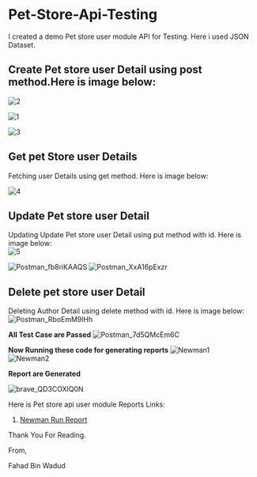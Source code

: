 # Pet-Store-Api-Testing
I created a demo Pet store user module API for Testing. Here i used JSON Dataset.    
## Create Pet store user Detail using post method.Here is image below:

![2](https://user-images.githubusercontent.com/61489509/232316281-c47f2c53-cff3-403c-9dc1-56c9a3c3efff.png)


![1](https://user-images.githubusercontent.com/61489509/232315924-5e787b89-74ea-4deb-8e5c-5c572a8f0611.png)  

![3](https://user-images.githubusercontent.com/61489509/232316336-752d305e-025d-4ffc-8ddd-cec7670e849f.png)

## Get pet Store user Details
Fetching user Details using get method. Here is image below:

![4](https://user-images.githubusercontent.com/61489509/232316543-c0ef7602-eb9a-4433-8b7c-e45de8040f8c.png)



## Update Pet store user Detail
Updating Update Pet store user Detail using put method with id. Here is image below:  
![5](https://user-images.githubusercontent.com/61489509/232317201-bcd9155a-146a-45c9-bde5-3cc7f2839743.png)

![Postman_fb8riKAAQS](https://user-images.githubusercontent.com/61489509/232317366-9e4ba601-c07b-4c13-a4a4-34ede47a3660.png)
![Postman_XxA16pExzr](https://user-images.githubusercontent.com/61489509/232317584-f2abbe61-5f1c-4052-a9c3-74e81d42659c.png)

## Delete pet store user Detail
Deleting Author Detail using delete method with id. Here is image below:  
![Postman_RboEmM9lHh](https://user-images.githubusercontent.com/61489509/232318462-085acf74-8106-4799-adc5-227152396b1d.png)


**All Test Case are Passed**
![Postman_7d5QMcEm6C](https://user-images.githubusercontent.com/61489509/232318663-9d0990c1-f763-4f06-95b6-db1071e6e45a.png)


**Now Running these code for generating reports** 
![Newman1](https://user-images.githubusercontent.com/61489509/232318808-05d97a32-c273-43b3-85f8-a3e7e273008e.png)  
![Newman2](https://user-images.githubusercontent.com/61489509/232318874-360956c5-e355-45da-a62d-48e8cd8b1730.png)

**Report are Generated**

![brave_QD3COXlQ0N](https://user-images.githubusercontent.com/61489509/232318911-4f28a919-6b27-44e6-b5e3-f34373cf8bab.png)

Here is Pet store api user module Reports Links:
1. [Newman Run Report]()

Thank You For Reading.

From,  

Fahad Bin Wadud
